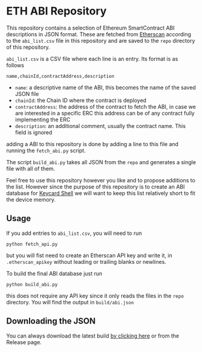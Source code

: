 # ETH ABI Repository

This repository contains a selection of Ethereum SmartContract ABI descriptions in JSON format. These are fetched from [Etherscan](https://etherscan.io/) according to the `abi_list.csv` file in this repository and are saved to the `repo` directory of this repository.

`abi_list.csv` is a CSV file where each line is an entry. Its format is as follows

```csv
name,chainId,contractAddress,description
```

- `name`: a descriptive name of the ABI, this becomes the name of the saved JSON file
- `chainId`: the Chain ID where the contract is deployed
- `contractAddress`: the address of the contract to fetch the ABI, in case we are interested in a specific ERC this address can be of any contract fully implementing the ERC
- `description`: an additional comment, usually the contract name. This field is ignored

adding a ABI to this repository is done by adding a line to this file and running the `fetch_abi.py` script.

The script `build_abi.py` takes all JSON from the `repo` and generates a single file with all of them.

Feel free to use this repository however you like and to propose additions to the list. However since the purpose of this repository is to create an ABI database for [Keycard Shell](https://github.com/keycard-tech/keycard-shell) we will want to keep this list relatively short to fit the device memory.

## Usage

If you add entries to `abi_list.csv`, you will need to run

`python fetch_api.py`

but you will fist need to create an Etherscan API key and write it, in `.etherscan_apikey` without leading or trailing blanks or newlines.

To build the final ABI database just run

`python build_abi.py`

this does not require any API key since it only reads the files in the `repo` directory. You will find the output in `build/abi.json`

## Downloading the JSON

You can always download the latest build [by clicking here](https://github.com/keycard-tech/eth-abi-repo/releases/latest/download/abi.json) or from the Release page.
